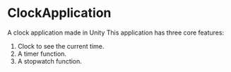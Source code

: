 # ClockApplication
 A clock application made in Unity
 This application has three core features:
 1. Clock to see the current time.
 2. A timer function.
 3. A stopwatch function.